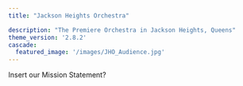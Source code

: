 ```yaml
---
title: "Jackson Heights Orchestra"

description: "The Premiere Orchestra in Jackson Heights, Queens"
theme_version: '2.8.2'
cascade:
  featured_image: '/images/JHO_Audience.jpg'
---
```

Insert our Mission Statement?

